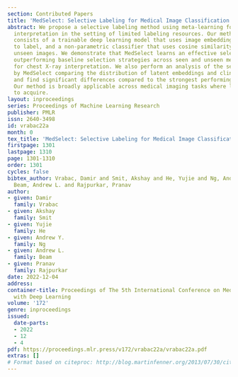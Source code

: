 ```yaml
---
section: Contributed Papers
title: 'MedSelect: Selective Labeling for Medical Image Classification Using Meta-Learning'
abstract: We propose a selective labeling method using meta-learning for medical image
  interpretation in the setting of limited labeling resources. Our method, MedSelect,
  consists of a trainable deep learning model that uses image embeddings  to select   images
  to label, and a non-parametric classifier that uses cosine similarity to classify
  unseen images. We demonstrate that MedSelect learns an effective selection strategy
  outperforming baseline selection strategies across seen and unseen medical conditions
  for chest X-ray interpretation. We also perform an analysis of the selections performed
  by MedSelect comparing the distribution of latent embeddings and clinical features,
  and find significant differences compared to the strongest performing baseline.
  Our method is broadly applicable across medical imaging tasks where labels are expensive
  to acquire.
layout: inproceedings
series: Proceedings of Machine Learning Research
publisher: PMLR
issn: 2640-3498
id: vrabac22a
month: 0
tex_title: 'MedSelect: Selective Labeling for Medical Image Classification Using Meta-Learning'
firstpage: 1301
lastpage: 1310
page: 1301-1310
order: 1301
cycles: false
bibtex_author: Vrabac, Damir and Smit, Akshay and He, Yujie and Ng, Andrew Y. and
  Beam, Andrew L. and Rajpurkar, Pranav
author:
- given: Damir
  family: Vrabac
- given: Akshay
  family: Smit
- given: Yujie
  family: He
- given: Andrew Y.
  family: Ng
- given: Andrew L.
  family: Beam
- given: Pranav
  family: Rajpurkar
date: 2022-12-04
address:
container-title: Proceedings of The 5th International Conference on Medical Imaging
  with Deep Learning
volume: '172'
genre: inproceedings
issued:
  date-parts:
  - 2022
  - 12
  - 4
pdf: https://proceedings.mlr.press/v172/vrabac22a/vrabac22a.pdf
extras: []
# Format based on citeproc: http://blog.martinfenner.org/2013/07/30/citeproc-yaml-for-bibliographies/
---
```

